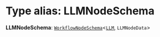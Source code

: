 # Type alias: LLMNodeSchema

**LLMNodeSchema**: [`WorkflowNodeSchema`](/en/auto-docs/interface/interfaces/WorkflowNodeSchema.md)<[`LLM`](/en/auto-docs/interface/enums/FlowGramNode.md#llm), `LLMNodeData`>
